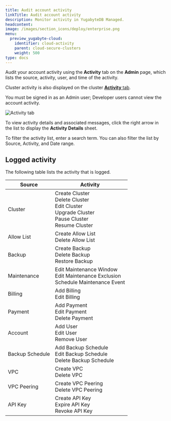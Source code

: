 ```yaml
---
title: Audit account activity
linkTitle: Audit account activity
description: Monitor activity in YugabyteDB Managed.
headcontent:
image: /images/section_icons/deploy/enterprise.png
menu:
  preview_yugabyte-cloud:
    identifier: cloud-activity
    parent: cloud-secure-clusters
    weight: 500
type: docs
---
```


Audit your account activity using the **Activity** tab on the **Admin** page, which lists the source, activity, user, and time of the activity.

Cluster activity is also displayed on the cluster [**Activity** tab](../../cloud-monitor/monitor-activity).

You must be signed in as an Admin user; Developer users cannot view the account activity.

![Activity tab](/images/yb-cloud/cloud-admin-activity.png)

To view activity details and associated messages, click the right arrow in the list to display the **Activity Details** sheet.

To filter the activity list, enter a search term. You can also filter the list by Source, Activity, and Date range.

## Logged activity

The following table lists the activity that is logged.

| Source | Activity |
| --- | --- |
| Cluster | Create Cluster<br>Delete Cluster<br>Edit Cluster<br>Upgrade Cluster<br>Pause Cluster<br>Resume Cluster |
| Allow List | Create Allow List<br>Delete Allow List |
| Backup | Create Backup<br>Delete Backup<br>Restore Backup |
| Maintenance | Edit Maintenance Window<br>Edit Maintenance Exclusion<br>Schedule Maintenance Event |
| Billing | Add Billing<br>Edit Billing |
| Payment | Add Payment<br>Edit Payment<br>Delete Payment |
| Account | Add User<br>Edit User<br>Remove User<!-- <br>Activate user -->|
| Backup Schedule | Add Backup Schedule<br>Edit Backup Schedule<br>Delete Backup Schedule |
| VPC | Create VPC<br>Delete VPC |
| VPC Peering | Create VPC Peering<br>Delete VPC Peering |
| API Key | Create API Key<br>Expire API Key<br>Revoke API Key |
